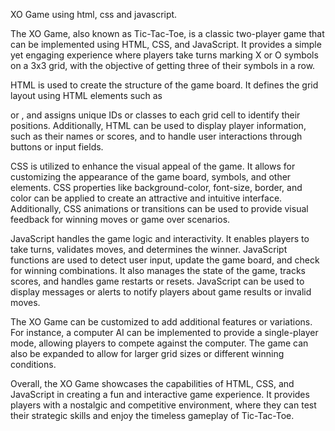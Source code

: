XO Game using html, css and javascript.

The XO Game, also known as Tic-Tac-Toe, is a classic two-player game that can be implemented using HTML, CSS, and JavaScript. It provides a simple yet engaging experience where players take turns marking X or O symbols on a 3x3 grid, with the objective of getting three of their symbols in a row.

HTML is used to create the structure of the game board. It defines the grid layout using HTML elements such as <div> or <table>, and assigns unique IDs or classes to each grid cell to identify their positions. Additionally, HTML can be used to display player information, such as their names or scores, and to handle user interactions through buttons or input fields.

CSS is utilized to enhance the visual appeal of the game. It allows for customizing the appearance of the game board, symbols, and other elements. CSS properties like background-color, font-size, border, and color can be applied to create an attractive and intuitive interface. Additionally, CSS animations or transitions can be used to provide visual feedback for winning moves or game over scenarios.

JavaScript handles the game logic and interactivity. It enables players to take turns, validates moves, and determines the winner. JavaScript functions are used to detect user input, update the game board, and check for winning combinations. It also manages the state of the game, tracks scores, and handles game restarts or resets. JavaScript can be used to display messages or alerts to notify players about game results or invalid moves.

The XO Game can be customized to add additional features or variations. For instance, a computer AI can be implemented to provide a single-player mode, allowing players to compete against the computer. The game can also be expanded to allow for larger grid sizes or different winning conditions.

Overall, the XO Game showcases the capabilities of HTML, CSS, and JavaScript in creating a fun and interactive game experience. It provides players with a nostalgic and competitive environment, where they can test their strategic skills and enjoy the timeless gameplay of Tic-Tac-Toe.
